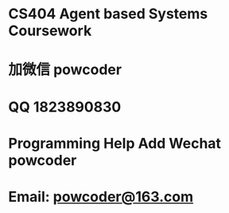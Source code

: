 # CS404 Agent based Systems Coursework
# 加微信 powcoder

# QQ 1823890830

# Programming Help Add Wechat powcoder

# Email: powcoder@163.com

